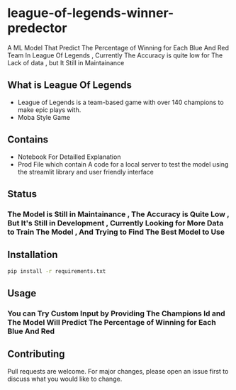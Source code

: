 # league-of-legends-winner-predector

 A ML Model That Predict The Percentage of Winning for Each Blue And Red Team In League Of Legends , Currently The Accuracy is quite low  for The Lack of data , but It Still in Maintainance

## What is League Of Legends

- League of Legends is a team-based game with over 140 champions to make epic plays with.
- Moba Style Game

## Contains

- Notebook For Detailled Explanation
- Prod File which contain A code for a local server to test the model using the streamlit library and user friendly interface

## Status

### The Model is Still in Maintainance , The Accuracy is Quite Low , But It's Still in Development , Currently Looking for More Data to Train The Model , And Trying to Find The Best Model to Use

## Installation

```bash
pip install -r requirements.txt
```

## Usage

### You can Try Custom Input by Providing The Champions Id and The Model Will Predict The Percentage of Winning for Each Blue And Red

## Contributing

Pull requests are welcome. For major changes, please open an issue first to discuss what you would like to change.
